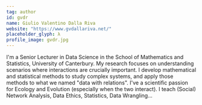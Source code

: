 ```yaml
---
tag: author
id: gvdr
name: Giulio Valentino Dalla Riva
website: "https://www.gvdallariva.net/"
placeholder_glyph: λ
profile_image: gvdr.jpg
---
```


I'm a Senior Lecturer in Data Science in the School of Mathematics and Statistics, University of Canterbury. My research focuses on understanding scenarios where interactions are crucially important. I develop mathematical and statistical methods to study complex systems, and apply those methods to what we named "data with relations". I've a scientific passion for Ecology and Evolution (especially when the two interact). I teach (Social) Network Analysis, Data Ethics, Statistics, Data Wrangling...
